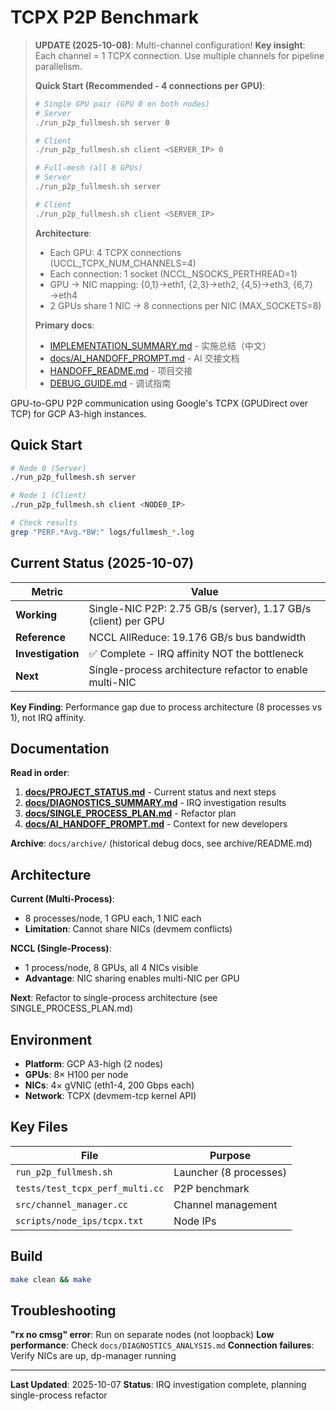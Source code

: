 # TCPX P2P Benchmark

> **UPDATE (2025-10-08)**: Multi-channel configuration!
> **Key insight**: Each channel = 1 TCPX connection. Use multiple channels for pipeline parallelism.
>
> **Quick Start (Recommended - 4 connections per GPU)**:
> ```bash
> # Single GPU pair (GPU 0 on both nodes)
> # Server
> ./run_p2p_fullmesh.sh server 0
>
> # Client
> ./run_p2p_fullmesh.sh client <SERVER_IP> 0
>
> # Full-mesh (all 8 GPUs)
> # Server
> ./run_p2p_fullmesh.sh server
>
> # Client
> ./run_p2p_fullmesh.sh client <SERVER_IP>
> ```
>
> **Architecture**:
> - Each GPU: 4 TCPX connections (UCCL_TCPX_NUM_CHANNELS=4)
> - Each connection: 1 socket (NCCL_NSOCKS_PERTHREAD=1)
> - GPU → NIC mapping: {0,1}→eth1, {2,3}→eth2, {4,5}→eth3, {6,7}→eth4
> - 2 GPUs share 1 NIC → 8 connections per NIC (MAX_SOCKETS=8)
>
> **Primary docs**:
> - [IMPLEMENTATION_SUMMARY.md](IMPLEMENTATION_SUMMARY.md) - 实施总结（中文）
> - [docs/AI_HANDOFF_PROMPT.md](docs/AI_HANDOFF_PROMPT.md) - AI 交接文档
> - [HANDOFF_README.md](HANDOFF_README.md) - 项目交接
> - [DEBUG_GUIDE.md](DEBUG_GUIDE.md) - 调试指南

GPU-to-GPU P2P communication using Google's TCPX (GPUDirect over TCP) for GCP A3-high instances.

## Quick Start

```bash
# Node 0 (Server)
./run_p2p_fullmesh.sh server

# Node 1 (Client)
./run_p2p_fullmesh.sh client <NODE0_IP>

# Check results
grep "PERF.*Avg.*BW:" logs/fullmesh_*.log
```

## Current Status (2025-10-07)

| Metric | Value |
|--------|-------|
| **Working** | Single-NIC P2P: 2.75 GB/s (server), 1.17 GB/s (client) per GPU |
| **Reference** | NCCL AllReduce: 19.176 GB/s bus bandwidth |
| **Investigation** | ✅ Complete - IRQ affinity NOT the bottleneck |
| **Next** | Single-process architecture refactor to enable multi-NIC |

**Key Finding**: Performance gap due to process architecture (8 processes vs 1), not IRQ affinity.

## Documentation

**Read in order**:
1. **[docs/PROJECT_STATUS.md](docs/PROJECT_STATUS.md)** - Current status and next steps
2. **[docs/DIAGNOSTICS_SUMMARY.md](docs/DIAGNOSTICS_SUMMARY.md)** - IRQ investigation results
3. **[docs/SINGLE_PROCESS_PLAN.md](docs/SINGLE_PROCESS_PLAN.md)** - Refactor plan
4. **[docs/AI_HANDOFF_PROMPT.md](docs/AI_HANDOFF_PROMPT.md)** - Context for new developers

**Archive**: `docs/archive/` (historical debug docs, see archive/README.md)

## Architecture

**Current (Multi-Process)**:
- 8 processes/node, 1 GPU each, 1 NIC each
- **Limitation**: Cannot share NICs (devmem conflicts)

**NCCL (Single-Process)**:
- 1 process/node, 8 GPUs, all 4 NICs visible
- **Advantage**: NIC sharing enables multi-NIC per GPU

**Next**: Refactor to single-process architecture (see SINGLE_PROCESS_PLAN.md)

## Environment

- **Platform**: GCP A3-high (2 nodes)
- **GPUs**: 8× H100 per node
- **NICs**: 4× gVNIC (eth1-4, 200 Gbps each)
- **Network**: TCPX (devmem-tcp kernel API)

## Key Files

| File | Purpose |
|------|---------|
| `run_p2p_fullmesh.sh` | Launcher (8 processes) |
| `tests/test_tcpx_perf_multi.cc` | P2P benchmark |
| `src/channel_manager.cc` | Channel management |
| `scripts/node_ips/tcpx.txt` | Node IPs |

## Build

```bash
make clean && make
```

## Troubleshooting

**"rx no cmsg" error**: Run on separate nodes (not loopback)
**Low performance**: Check `docs/DIAGNOSTICS_ANALYSIS.md`
**Connection failures**: Verify NICs are up, dp-manager running

---

**Last Updated**: 2025-10-07
**Status**: IRQ investigation complete, planning single-process refactor

